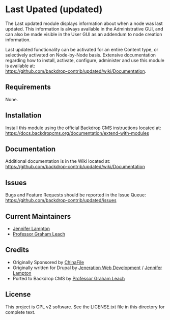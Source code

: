 Last Upated (updated)
========
The Last updated module displays information about when a node was last updated.  This information is always available in the Administrative GUI, and can also be made visible in the User GUI as an addendum to node creation information.

Last updated functionality can be activated for an entire Content type, or selectively activated on Node-by-Node basis.  Extensive documentation regarding how to install, activate, configure, administer and use this module is available at:  
https://github.com/backdrop-contrib/updated/wiki/Documentation.

Requirements
------------
None.

Installation
------------
Install this module using the official Backdrop CMS instructions located at:  
https://docs.backdropcms.org/documentation/extend-with-modules

Documentation
-------------
Additional documentation is in the Wiki located at:   
https://github.com/backdrop-contrib/updated/wiki/Documentation


Issues
------
Bugs and Feature Requests should be reported in the Issue Queue:  
https://github.com/backdrop-contrib/updated/issues


Current Maintainers
-------------------
- [Jennifer Lampton](https://github.com/jenlampton)
- [Professor Graham Leach](https://github.com/professorGram)


Credits
-------
- Originally Sponsored by [ChinaFile](http://chinafile.com/)
- Originally written for Drupal by [Jeneration Web Development](http://www.jenerationweb.com/) / [Jennifer Lampton](https://github.com/jenlampton)
- Ported to Backdrop CMS by [Professor Graham Leach](https://github.com/professorGram)


License
-------
This project is GPL v2 software.
See the LICENSE.txt file in this directory for complete text.